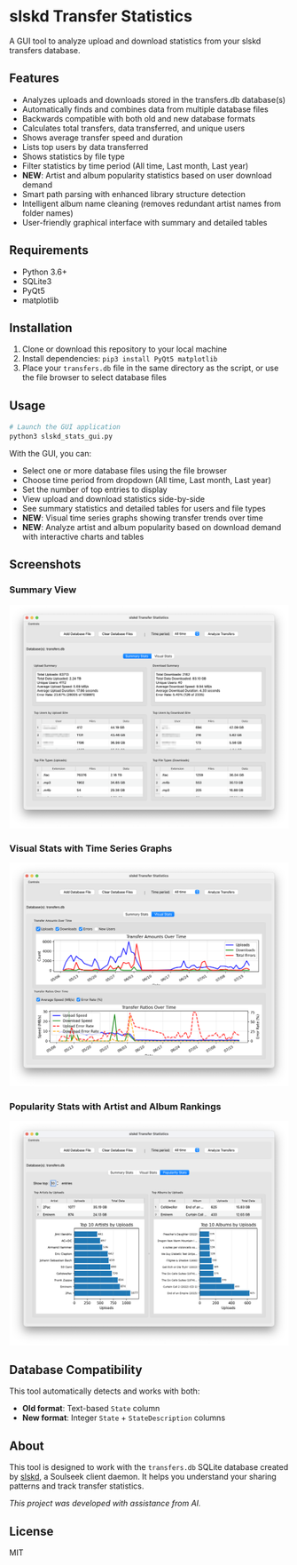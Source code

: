 # slskd Transfer Statistics

A GUI tool to analyze upload and download statistics from your slskd transfers database.

## Features

- Analyzes uploads and downloads stored in the transfers.db database(s)
- Automatically finds and combines data from multiple database files
- Backwards compatible with both old and new database formats
- Calculates total transfers, data transferred, and unique users
- Shows average transfer speed and duration
- Lists top users by data transferred
- Shows statistics by file type
- Filter statistics by time period (All time, Last month, Last year)
- **NEW**: Artist and album popularity statistics based on user download demand
- Smart path parsing with enhanced library structure detection  
- Intelligent album name cleaning (removes redundant artist names from folder names)
- User-friendly graphical interface with summary and detailed tables

## Requirements

- Python 3.6+
- SQLite3
- PyQt5
- matplotlib

## Installation

1. Clone or download this repository to your local machine
2. Install dependencies: `pip3 install PyQt5 matplotlib`
3. Place your `transfers.db` file in the same directory as the script, or use the file browser to select database files

## Usage

```bash
# Launch the GUI application
python3 slskd_stats_gui.py
```

With the GUI, you can:
- Select one or more database files using the file browser
- Choose time period from dropdown (All time, Last month, Last year)
- Set the number of top entries to display
- View upload and download statistics side-by-side
- See summary statistics and detailed tables for users and file types
- **NEW**: Visual time series graphs showing transfer trends over time
- **NEW**: Analyze artist and album popularity based on download demand with interactive charts and tables

## Screenshots

### Summary View
![Summary View](Summary.png)

### Visual Stats with Time Series Graphs
![Visual Stats](Visual.png)

### Popularity Stats with Artist and Album Rankings
![Popularity Stats](Popularity.png)

## Database Compatibility

This tool automatically detects and works with both:
- **Old format**: Text-based `State` column
- **New format**: Integer `State` + `StateDescription` columns

## About

This tool is designed to work with the `transfers.db` SQLite database created by [slskd](https://github.com/slskd/slskd), a Soulseek client daemon. It helps you understand your sharing patterns and track transfer statistics.

*This project was developed with assistance from AI.*

## License

MIT